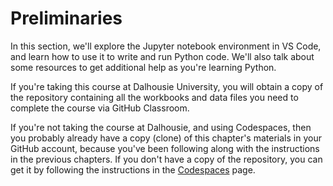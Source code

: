 # Preliminaries

In this section, we'll explore the Jupyter notebook environment in VS Code, and learn how to use it to write and run Python code. We'll also talk about some resources to get additional help as you're learning Python.

If you're taking this course at Dalhousie University, you will obtain a copy of the repository containing all the workbooks and data files you need to complete the course via GitHub Classroom. 

If you're not taking the course at Dalhousie, and using Codespaces, then you probably already have a copy (clone) of this chapter's materials in your GitHub account, because you've been following along with the instructions in the previous chapters. If you don't have a copy of the repository, you can get it by following the instructions in the [Codespaces](../2b-setup/codespaces) page.